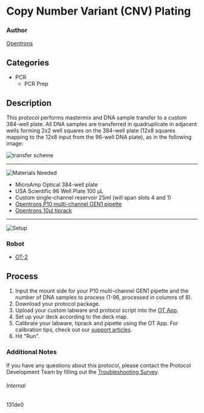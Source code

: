 # Copy Number Variant (CNV) Plating

### Author
[Opentrons](https://opentrons.com/)

## Categories
*  PCR
	* PCR Prep

## Description
This protocol performs mastermix and DNA sample transfer to a custom 384-well plate. All DNA samples are transferred in quadruplicate in adjacent wells forming 2x2 well squares on the 384-well plate (12x8 squares mapping to the 12x8 input from the 96-well DNA plate), as in the following image:  

![transfer scheme](https://opentrons-protocol-library-website.s3.amazonaws.com/custom-README-images/131de0/transfer_scheme.png)

---
![Materials Needed](https://s3.amazonaws.com/opentrons-protocol-library-website/custom-README-images/001-General+Headings/materials.png)

* MicroAmp Optical 384-well plate
* USA Scientific 96 Well Plate 100 µL
* Custom single-channel reservoir 25ml (will span slots 4 and 1)
* [Opentrons P10 multi-channel GEN1 pipette](https://shop.opentrons.com/collections/ot-2-pipettes/products/8-channel-electronic-pipette?variant=5984202489885)
* [Opentrons 10µl tiprack](https://shop.opentrons.com/collections/opentrons-tips/products/opentrons-10ul-tips)

---
![Setup](https://s3.amazonaws.com/opentrons-protocol-library-website/custom-README-images/001-General+Headings/Setup.png)

### Robot
* [OT-2](https://opentrons.com/ot-2)

## Process
1. Input the mount side for your P10 multi-channel GEN1 pipette and the number of DNA samples to process (1-96, processed in columns of 8).
2. Download your protocol package.
3. Upload your custom labware and protocol script into the [OT App](https://opentrons.com/ot-app).
4. Set up your deck according to the deck map.
5. Calibrate your labware, tiprack and pipette using the OT App. For calibration tips, check out our [support articles](https://support.opentrons.com/en/collections/1559720-guide-for-getting-started-with-the-ot-2).
6. Hit "Run".

### Additional Notes
If you have any questions about this protocol, please contact the Protocol Development Team by filling out the [Troubleshooting Survey](https://protocol-troubleshooting.paperform.co/).

###### Internal
131de0
